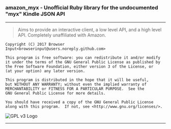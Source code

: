 ### amazon_myx - Unofficial Ruby library for the undocumented "myx" Kindle JSON API
___
>Aims to provide an interactive client, a low level API, and a high level API. Completely unaffiliated with Amazon.
```
Copyright (C) 2017 Browser Input<browserinput@users.noreply.github.com>

This program is free software: you can redistribute it and/or modify
it under the terms of the GNU General Public License as published by
the Free Software Foundation, either version 3 of the License, or
(at your option) any later version.

This program is distributed in the hope that it will be useful,
but WITHOUT ANY WARRANTY; without even the implied warranty of
MERCHANTABILITY or FITNESS FOR A PARTICULAR PURPOSE.  See the
GNU General Public License for more details.

You should have received a copy of the GNU General Public License
along with this program.  If not, see <http://www.gnu.org/licenses/>.
```
![GPL v3 Logo](https://www.gnu.org/graphics/gplv3-88x31.png)
___
